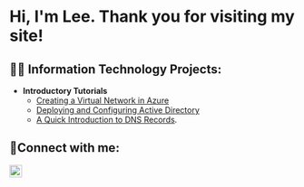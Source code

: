 <h1>Hi, I'm Lee. Thank you for visiting my site!

<h2>👨‍💻 Information Technology Projects:</h2>

- <b>Introductory Tutorials</b>
  - [Creating a Virtual Network in Azure](https://github.com/leejones06/azure-intro-vm-setup)
  - [Deploying and Configuring Active Directory](https://github.com/leejones06/deploy-ad)
  - [A Quick Introduction to DNS Records](https://github.com/leejones06/dns-cache).
  

<h2>🤳Connect with me:</h2>

[<img align="left" alt="Lee | LinkedIn" width="22px" src="https://cdn.jsdelivr.net/npm/simple-icons@v3/icons/linkedin.svg" />][linkedin]

[linkedin]: https://linkedin.com/in/lee-jones-966a9012
